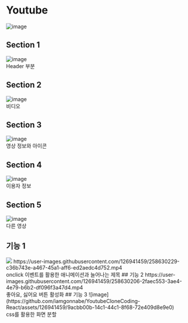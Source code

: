 # Youtube
![image](https://github.com/iamgonnabe/YoutubeCloneCoding-React/assets/126941459/dabf8ea1-8bd2-4b0f-90a8-80bf26b0f6a0)
## Section 1
![image](https://github.com/iamgonnabe/YoutubeCloneCoding-React/assets/126941459/cc9e8607-1de5-443d-aaf0-f46b17c8a5f2)
<br/>Header 부분<br/>
## Section 2
![image](https://github.com/iamgonnabe/YoutubeCloneCoding-React/assets/126941459/95db19fe-4852-491f-998c-b281151fccbe)
<br/>비디오<br/>
## Section 3
![image](https://github.com/iamgonnabe/YoutubeCloneCoding-React/assets/126941459/c04739bb-549e-46de-82d2-efd1a27cce85)
<br/>영상 정보와 아이콘</br>
## Section 4
![image](https://github.com/iamgonnabe/YoutubeCloneCoding-React/assets/126941459/7912010d-a016-4877-9527-5a66f99d7e4a)
<br/>이용자 정보<br/>
## Section 5
![image](https://github.com/iamgonnabe/YoutubeCloneCoding-React/assets/126941459/9b22694d-c31f-4bb5-bb0d-800871edc6bc)
<br/>다른 영상<br/>
## 기능 1
<img width="{80%}" src="https://user-images.githubusercontent.com/126941459/258630229-c36b743e-a467-45a1-aff6-ed2aedc4d752.mp4"/>
https://user-images.githubusercontent.com/126941459/258630229-c36b743e-a467-45a1-aff6-ed2aedc4d752.mp4
<br/>onclick 이벤트를 활용한 애니메이션과 늘어나는 제목
## 기능 2
https://user-images.githubusercontent.com/126941459/258630206-2faec553-3ae4-4e79-b6b2-df096f3a47d4.mp4
<br/>좋아요, 싫어요 버튼 활성화
## 기능 3
![image](https://github.com/iamgonnabe/YoutubeCloneCoding-React/assets/126941459/9acbb00b-14c1-44c1-8f68-72e409d8e9e0)
<br/>css를 활용한 화면 분할
